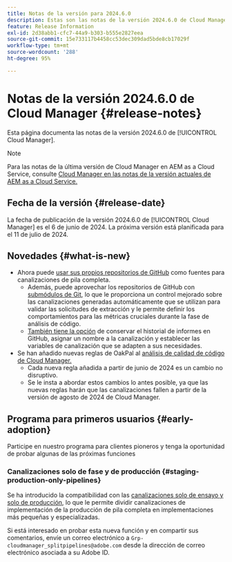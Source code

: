 ```yaml
---
title: Notas de la versión para 2024.6.0
description: Estas son las notas de la versión 2024.6.0 de Cloud Manager.
feature: Release Information
exl-id: 2d38abb1-cfc7-44a9-b303-b555e2827eea
source-git-commit: 15e733117b4458cc53dec309dad5bde8cb17029f
workflow-type: tm+mt
source-wordcount: '288'
ht-degree: 95%

---
```



# Notas de la versión 2024.6.0 de Cloud Manager {#release-notes}

Esta página documenta las notas de la versión 2024.6.0 de [!UICONTROL Cloud Manager].

>[!NOTE]
>
>Para las notas de la última versión de Cloud Manager en AEM as a Cloud Service, consulte [Cloud Manager en las notas de la versión actuales de AEM as a Cloud Service.](https://experienceleague.adobe.com/docs/experience-manager-cloud-service/content/implementing/using-cloud-manager/release-notes-cloud-manager/release-notes-cm-current.html?lang=es)

## Fecha de la versión {#release-date}

La fecha de publicación de la versión 2024.6.0 de [!UICONTROL Cloud Manager] es el 6 de junio de 2024. La próxima versión está planificada para el 11 de julio de 2024.

## Novedades {#what-is-new}

* Ahora puede [usar sus propios repositorios de GitHub](/help/managing-code/private-repositories.md) como fuentes para canalizaciones de pila completa.
   * Además, puede aprovechar los repositorios de GitHub con [submódulos de Git](/help/managing-code/git-submodules.md), lo que le proporciona un control mejorado sobre las canalizaciones generadas automáticamente que se utilizan para validar las solicitudes de extracción y le permite definir los comportamientos para las métricas cruciales durante la fase de análisis de código.
   * [También tiene la opción](/help/managing-code/github-check-config.md) de conservar el historial de informes en GitHub, asignar un nombre a la canalización y establecer las variables de canalización que se adapten a sus necesidades.
* Se han añadido nuevas reglas de OakPal al [análisis de calidad de código de Cloud Manager.](/help/using/custom-code-quality-rules.md#oakpal-ui-content-package)
   * Cada nueva regla añadida a partir de junio de 2024 es un cambio no disruptivo.
   * Se le insta a abordar estos cambios lo antes posible, ya que las nuevas reglas harán que las canalizaciones fallen a partir de la versión de agosto de 2024 de Cloud Manager.

## Programa para primeros usuarios {#early-adoption}

Participe en nuestro programa para clientes pioneros y tenga la oportunidad de probar algunas de las próximas funciones

### Canalizaciones solo de fase y de producción {#staging-production-only-pipelines}

Se ha introducido la compatibilidad con las [canalizaciones solo de ensayo y solo de producción](/help/using/stage-prod-only.md), lo que le permite dividir canalizaciones de implementación de la producción de pila completa en implementaciones más pequeñas y especializadas.

Si está interesado en probar esta nueva función y en compartir sus comentarios, envíe un correo electrónico a `Grp-cloudmanager_splitpipelines@adobe.com` desde la dirección de correo electrónico asociada a su Adobe ID.
